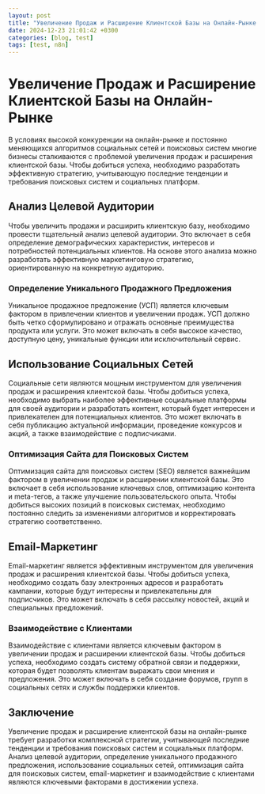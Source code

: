 ```yaml
---
layout: post
title: "Увеличение Продаж и Расширение Клиентской Базы на Онлайн-Рынке: Эффективные Стратегии для Бизнеса"
date: 2024-12-23 21:01:42 +0300
categories: [blog, test]
tags: [test, n8n]
---
```


# Увеличение Продаж и Расширение Клиентской Базы на Онлайн-Рынке
В условиях высокой конкуренции на онлайн-рынке и постоянно меняющихся алгоритмов социальных сетей и поисковых систем многие бизнесы сталкиваются с проблемой увеличения продаж и расширения клиентской базы. Чтобы добиться успеха, необходимо разработать эффективную стратегию, учитывающую последние тенденции и требования поисковых систем и социальных платформ.

## Анализ Целевой Аудитории
Чтобы увеличить продажи и расширить клиентскую базу, необходимо провести тщательный анализ целевой аудитории. Это включает в себя определение демографических характеристик, интересов и потребностей потенциальных клиентов. На основе этого анализа можно разработать эффективную маркетинговую стратегию, ориентированную на конкретную аудиторию.

### Определение Уникального Продажного Предложения
Уникальное продажное предложение (УСП) является ключевым фактором в привлечении клиентов и увеличении продаж. УСП должно быть четко сформулировано и отражать основные преимущества продукта или услуги. Это может включать в себя высокое качество, доступную цену, уникальные функции или исключительный сервис.

## Использование Социальных Сетей
Социальные сети являются мощным инструментом для увеличения продаж и расширения клиентской базы. Чтобы добиться успеха, необходимо выбрать наиболее эффективные социальные платформы для своей аудитории и разработать контент, который будет интересен и привлекателен для потенциальных клиентов. Это может включать в себя публикацию актуальной информации, проведение конкурсов и акций, а также взаимодействие с подписчиками.

### Оптимизация Сайта для Поисковых Систем
Оптимизация сайта для поисковых систем (SEO) является важнейшим фактором в увеличении продаж и расширении клиентской базы. Это включает в себя использование ключевых слов, оптимизацию контента и meta-тегов, а также улучшение пользовательского опыта. Чтобы добиться высоких позиций в поисковых системах, необходимо постоянно следить за изменениями алгоритмов и корректировать стратегию соответственно.

## Email-Маркетинг
Email-маркетинг является эффективным инструментом для увеличения продаж и расширения клиентской базы. Чтобы добиться успеха, необходимо создать базу электронных адресов и разработать кампании, которые будут интересны и привлекательны для подписчиков. Это может включать в себя рассылку новостей, акций и специальных предложений.

### Взаимодействие с Клиентами
Взаимодействие с клиентами является ключевым фактором в увеличении продаж и расширении клиентской базы. Чтобы добиться успеха, необходимо создать систему обратной связи и поддержки, которая будет позволять клиентам выражать свои мнения и предложения. Это может включать в себя создание форумов, групп в социальных сетях и службы поддержки клиентов.

## Заключение
Увеличение продаж и расширение клиентской базы на онлайн-рынке требует разработки комплексной стратегии, учитывающей последние тенденции и требования поисковых систем и социальных платформ. Анализ целевой аудитории, определение уникального продажного предложения, использование социальных сетей, оптимизация сайта для поисковых систем, email-маркетинг и взаимодействие с клиентами являются ключевыми факторами в достижении успеха.